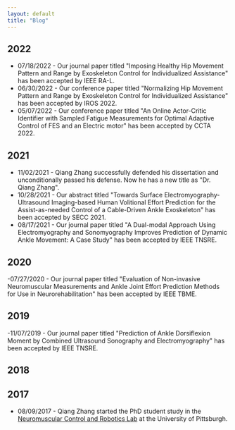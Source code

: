 ```yaml
---
layout: default
title: "Blog"
---
```

## 2022
- 07/18/2022 - Our journal paper titled "Imposing Healthy Hip Movement Pattern and Range by Exoskeleton Control for Individualized Assistance" has been accepted by IEEE RA-L.
- 06/30/2022 - Our conference paper titled "Normalizing Hip Movement Pattern and Range by Exoskeleton Control for Individualized Assistance" has been accepted by IROS 2022. 
- 05/07/2022 - Our conference paper titled "An Online Actor-Critic Identifier with Sampled Fatigue Measurements for Optimal Adaptive Control of FES and an Electric motor" has been accepted by CCTA 2022. 

## 2021
- 11/02/2021 - Qiang Zhang successfully defended his dissertation and unconditionally passed his defense. Now he has a new title as "Dr. Qiang Zhang".
- 10/28/2021 - Our abstract titled "Towards Surface Electromyography-Ultrasound Imaging-based Human Volitional Effort Prediction for the Assist-as-needed Control of a Cable-Driven Ankle Exoskeleton" has been accepted by SECC 2021. 
- 08/17/2021 - Our journal paper titled "A Dual-modal Approach Using Electromyography and Sonomyography Improves Prediction of Dynamic Ankle Movement: A Case Study" has been accepted by IEEE TNSRE.

## 2020
-07/27/2020 - Our journal paper titled "Evaluation of Non-invasive Neuromuscular Measurements and Ankle Joint Effort Prediction Methods for Use in Neurorehabilitation" has been accepted by IEEE TBME.

## 2019
-11/07/2019 - Our journal paper titled "Prediction of Ankle Dorsiflexion Moment by Combined Ultrasound Sonography and Electromyography" has been accepted by IEEE TNSRE.


## 2018


## 2017
- 08/09/2017 - Qiang Zhang started the PhD student study in the [Neuromuscular Control and Robotics Lab](http://www.sharmalabncsu.org/) at the University of Pittsburgh.
